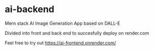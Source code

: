 # ai-backend

Mern stack AI Image Generation App based on DALL-E

Divided into front and back end to succesfully deploy on render.com

Feel free to try out https://ai-frontend.onrender.com/
